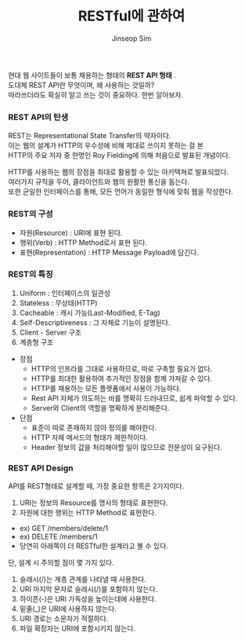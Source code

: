 ﻿---
layout: post
title: "RESTful에 관하여"
categories: Theory
tags: [theory]
author:
  - Jinseop Sim
toc: true
---
현대 웹 사이트들이 보통 채용하는 형태의 __REST API 형태__ .  
도대체 REST API란 무엇이며, 왜 사용하는 것일까?  
따라쓰더라도 확실히 알고 쓰는 것이 중요하다. 한번 알아보자.  

### REST API의 탄생
REST는 Representational State Transfer의 약자이다.  
이는 웹의 설계가 HTTP의 우수성에 비해 제대로 쓰이지 못하는 걸 본  
HTTP의 주요 저자 중 한명인 Roy Fielding에 의해 처음으로 발표된 개념이다.  

HTTP를 사용하는 웹의 장점을 최대로 활용할 수 있는 아키텍쳐로 발표되었다.  
여러가지 규칙을 두어, 클라이언트와 웹의 원활한 통신을 돕는다.  
또한 균일한 인터페이스를 통해, 모든 언어가 동일한 형식에 맞춰 웹을 작성한다.  

### REST의 구성
- 자원(Resource) : URI에 표현 된다.
- 행위(Verb) : HTTP Method로서 표현 된다.
- 표현(Representation) : HTTP Message Payload에 담긴다.

### REST의 특징
1. Uniform : 인터페이스의 일관성
2. Stateless : 무상태(HTTP)
3. Cacheable : 캐시 가능(Last-Modified, E-Tag)
4. Self-Descriptiveness : 그 자체로 기능이 설명된다.
5. Client - Server 구조
6. 계층형 구조

- 장점
  - HTTP의 인프라를 그대로 사용하므로, 따로 구축할 필요가 없다.
  - HTTP를 최대한 활용하여 추가적인 장점을 함께 가져갈 수 있다.
  - HTTP를 채용하는 모든 플랫폼에서 사용이 가능하다.
  - Rest API 자체가 의도하는 바를 명확히 드러내므로, 쉽게 파악할 수 있다.
  - Server와 Client의 역할을 명확하게 분리해준다.
- 단점
  - 표준이 따로 존재하지 않아 정의를 해야한다.
  - HTTP 자체 메서드의 형태가 제한적이다.
  - Header 정보의 값을 처리해야할 일이 많으므로 전문성이 요구된다.

### REST API Design
API를 REST형태로 설계할 때, 가장 중요한 항목은 2가지이다.  

1. URI는 정보의 Resource를 명사의 형태로 표현한다.
2. 자원에 대한 행위는 HTTP Method로 표현한다.
  - ex) GET /members/delete/1
  - ex) DELETE /members/1
  - 당연히 아래쪽이 더 RESTful한 설계라고 볼 수 있다.

단, 설계 시 주의할 점이 몇 가지 있다.

1. 슬래시(/)는 계층 관계를 나타낼 때 사용한다.
2. URI 마지막 문자로 슬래시(/)를 포함하지 않는다.
3. 하이픈(-)은 URI 가독성을 높이는데에 사용한다.
4. 밑줄(_)은 URI에 사용하지 않는다.
5. URI 경로는 소문자가 적절하다.
6. 파일 확장자는 URI에 포함시키지 않는다.